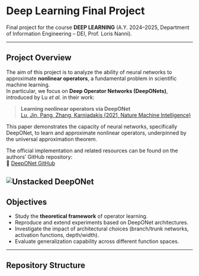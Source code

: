 # Deep Learning Final Project

Final project for the course **DEEP LEARNING** (A.Y. 2024–2025, Department of Information Engineering – DEI, Prof. Loris Nanni).

---

## Project Overview

The aim of this project is to analyze the ability of neural networks to approximate **nonlinear operators**, a fundamental problem in scientific machine learning.  
In particular, we focus on **Deep Operator Networks (DeepONets)**, introduced by Lu *et al.* in their work:  

> **Learning nonlinear operators via DeepONet**  
> [Lu, Jin, Pang, Zhang, Karniadakis (2021, Nature Machine Intelligence)](https://www.nature.com/articles/s42256-021-00302-5)

This paper demonstrates the capacity of neural networks, specifically DeepONet, to learn and approximate nonlinear operators, underpinned by the universal approximation theorem.  

The official implementation and related resources can be found on the authors’ GitHub repository:  
🔗 [DeepONet GitHub](https://github.com/lululxvi/deeponet)

![Unstacked DeepONet](fd9e1117-7414-409f-bffb-80a27b919ca2.png)
---

## Objectives

- Study the **theoretical framework** of operator learning.  
- Reproduce and extend experiments based on DeepONet architectures.  
- Investigate the impact of architectural choices (branch/trunk networks, activation functions, depth/width).  
- Evaluate generalization capability across different function spaces.  

---

## Repository Structure


